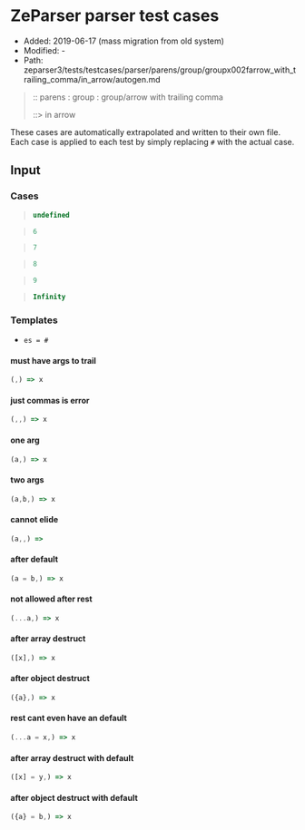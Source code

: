 # ZeParser parser test cases

- Added: 2019-06-17 (mass migration from old system)
- Modified: -
- Path: zeparser3/tests/testcases/parser/parens/group/groupx002farrow_with_trailing_comma/in_arrow/autogen.md

> :: parens : group : group/arrow with trailing comma
>
> ::> in arrow

These cases are automatically extrapolated and written to their own file.
Each case is applied to each test by simply replacing `#` with the actual case.

## Input

### Cases

> `````js
> undefined
> `````

> `````js
> 6
> `````

> `````js
> 7
> `````

> `````js
> 8
> `````

> `````js
> 9
> `````

> `````js
> Infinity
> `````

### Templates

- `es = #`

#### must have args to trail

`````js
(,) => x
`````

#### just commas is error

`````js
(,,) => x
`````

#### one arg

`````js
(a,) => x
`````

#### two args

`````js
(a,b,) => x
`````

#### cannot elide

`````js
(a,,) =>
`````

#### after default

`````js
(a = b,) => x
`````

#### not allowed after rest

`````js
(...a,) => x
`````

#### after array destruct

`````js
([x],) => x
`````

#### after object destruct

`````js
({a},) => x
`````

#### rest cant even have an default

`````js
(...a = x,) => x
`````

#### after array destruct with default

`````js
([x] = y,) => x
`````

#### after object destruct with default

`````js
({a} = b,) => x
`````
